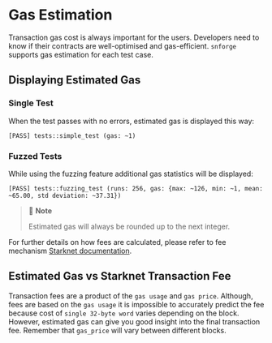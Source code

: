 # Gas Estimation

Transaction gas cost is always important for the users. Developers need to know if their contracts are well-optimised
and gas-efficient.
`snforge` supports gas estimation for each test case. 

## Displaying Estimated Gas

### Single Test

When the test passes with no errors, estimated gas is displayed this way:
```shell
[PASS] tests::simple_test (gas: ~1)
```

### Fuzzed Tests

While using the fuzzing feature additional gas statistics will be displayed:
```shell
[PASS] tests::fuzzing_test (runs: 256, gas: {max: ~126, min: ~1, mean: ~65.00, std deviation: ~37.31})
```

> 📝 **Note**
> 
> Estimated gas will always be rounded up to the next integer.

For further details on how fees are calculated, please refer to fee mechanism 
[Starknet documentation](https://docs.starknet.io/documentation/architecture_and_concepts/Network_Architecture/fee-mechanism).


## Estimated Gas vs Starknet Transaction Fee

Transaction fees are a product of the `gas usage` and `gas price`. Although, fees are based on the `gas usage` it is
impossible to accurately predict the fee because cost of `single 32-byte word` varies depending on the block. 
However, estimated gas can give you good insight into the final transaction fee.
Remember that `gas_price` will vary between different blocks.
